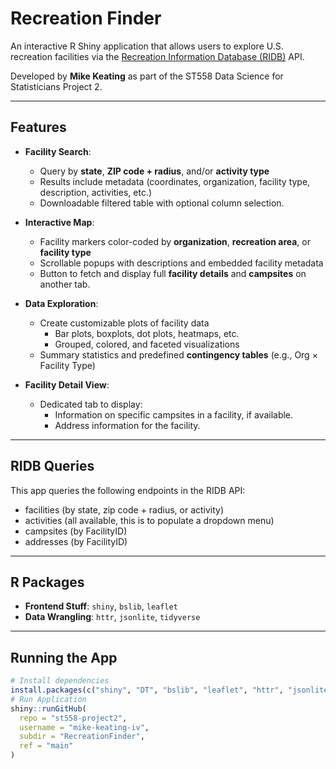 # Recreation Finder 

An interactive R Shiny application that allows users to explore U.S. recreation facilities via the [Recreation Information Database (RIDB)](https://ridb.recreation.gov/) API.

Developed by **Mike Keating** as part of the ST558 Data Science for Statisticians Project 2.

---

## Features

- **Facility Search**:
  - Query by **state**, **ZIP code + radius**, and/or **activity type**
  - Results include metadata (coordinates, organization, facility type, description, activities, etc.)
  - Downloadable filtered table with optional column selection.

- **Interactive Map**:
  - Facility markers color-coded by **organization**, **recreation area**, or **facility type**
  - Scrollable popups with descriptions and embedded facility metadata
  - Button to fetch and display full **facility details** and **campsites** on another tab.

- **Data Exploration**:
  - Create customizable plots of facility data
    - Bar plots, boxplots, dot plots, heatmaps, etc.
    - Grouped, colored, and faceted visualizations
  - Summary statistics and predefined **contingency tables** (e.g., Org × Facility Type)

- **Facility Detail View**:
  - Dedicated tab to display:
    - Information on specific campsites in a facility, if available.
    - Address information for the facility.

---

## RIDB Queries

This app queries the following endpoints in the RIDB API:
- facilities (by state, zip code + radius, or activity)
- activities (all available, this is to populate a dropdown menu)
- campsites (by FacilityID)
- addresses (by FacilityID)

---

##  R Packages

- **Frontend Stuff**: `shiny`, `bslib`, `leaflet`
- **Data Wrangling**: `httr`, `jsonlite`, `tidyverse` 

---

## Running the App

```r
# Install dependencies
install.packages(c("shiny", "DT", "bslib", "leaflet", "httr", "jsonlite", "tidyverse", "zipcodeR"))
# Run Application
shiny::runGitHub(
  repo = "st558-project2",        
  username = "mike-keating-iv",
  subdir = "RecreationFinder",
  ref = "main"              
)
```

